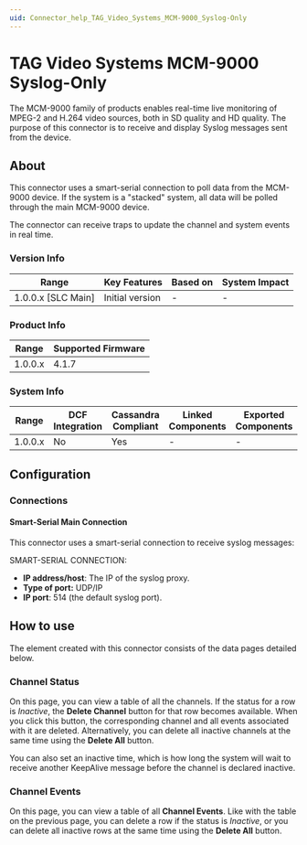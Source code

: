 ```yaml
---
uid: Connector_help_TAG_Video_Systems_MCM-9000_Syslog-Only
---
```


# TAG Video Systems MCM-9000 Syslog-Only

The MCM-9000 family of products enables real-time live monitoring of MPEG-2 and H.264 video sources, both in SD quality and HD quality. The purpose of this connector is to receive and display Syslog messages sent from the device.

## About

This connector uses a smart-serial connection to poll data from the MCM-9000 device. If the system is a "stacked" system, all data will be polled through the main MCM-9000 device.

The connector can receive traps to update the channel and system events in real time.

### Version Info

| Range                | Key Features     | Based on     | System Impact     |
|----------------------|------------------|--------------|-------------------|
| 1.0.0.x [SLC Main]   | Initial version  | -            | -                 |

### Product Info

| Range     | Supported Firmware     |
|-----------|------------------------|
| 1.0.0.x   | 4.1.7                  |

### System Info

| Range     | DCF Integration     | Cassandra Compliant     | Linked Components     | Exported Components     |
|-----------|---------------------|-------------------------|-----------------------|-------------------------|
| 1.0.0.x   | No                  | Yes                     | -                     | -                       |

## Configuration

### Connections

#### Smart-Serial Main Connection

This connector uses a smart-serial connection to receive syslog messages:

SMART-SERIAL CONNECTION:

- **IP address/host**: The IP of the syslog proxy.
- **Type of port:** UDP/IP
- **IP port**: 514 (the default syslog port).

## How to use

The element created with this connector consists of the data pages detailed below.

### Channel Status

On this page, you can view a table of all the channels. If the status for a row is *Inactive*, the **Delete Channel** button for that row becomes available. When you click this button, the corresponding channel and all events associated with it are deleted. Alternatively, you can delete all inactive channels at the same time using the **Delete All** button.

You can also set an inactive time, which is how long the system will wait to receive another KeepAlive message before the channel is declared inactive.

### Channel Events

On this page, you can view a table of all **Channel Events**. Like with the table on the previous page, you can delete a row if the status is *Inactive*, or you can delete all inactive rows at the same time using the **Delete All** button.
